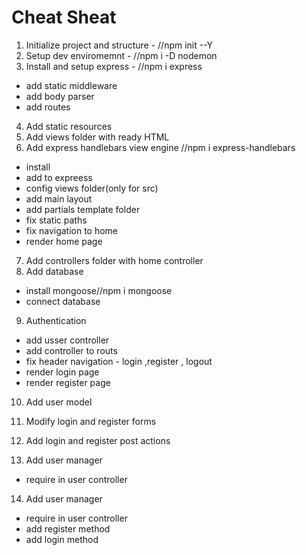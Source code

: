 # Cheat Sheat

1. Initialize project and structure - //npm init --Y
2. Setup dev enviromemnt - //npm i -D nodemon
3. Install and setup express - //npm i express

- add static middleware
- add body parser
- add routes

4. Add static resources
5. Add views folder with ready HTML
6. Add express handlebars view engine //npm i express-handlebars

- install
- add to expreess
- config views folder(only for src)
- add main layout
- add partials template folder
- fix static paths
- fix navigation to home
- render home page 

7. Add controllers folder with home controller
8. Add database

- install mongoose//npm i mongoose
- connect database

9. Authentication 
- add usser controller
- add controller to routs
- fix header navigation - login ,register , logout
- render login page 
- render register page
10. Add user model

11. Modify login and register forms
12. Add login and register post actions
13. Add user manager
- require in user controller

14. Add user manager
- require in user controller
- add register method
- add login method